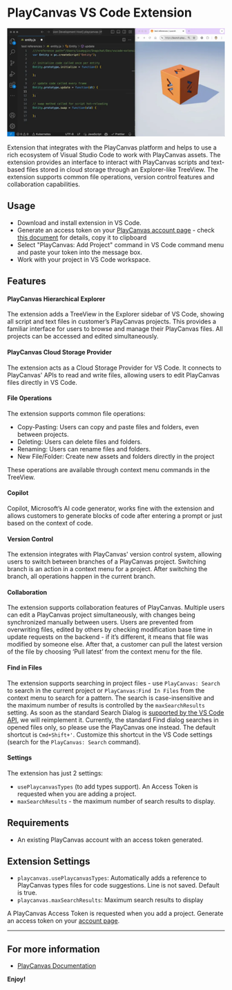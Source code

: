 # PlayCanvas VS Code Extension

![Copilot with PlayCanvas extension](/images/vscode-extension.webp)

Extension that integrates with the PlayCanvas platform and helps to use a rich ecosystem of Visual Studio Code to work with PlayCanvas assets. The extension provides an interface to interact with PlayCanvas scripts and text-based files stored in cloud storage through an Explorer-like TreeView. The extension supports common file operations, version control features and collaboration capabilities.

## Usage

* Download and install extension in VS Code.
* Generate an access token on your [PlayCanvas account page](https://playcanvas.com/account) - check [this document](https://developer.playcanvas.com/en/user-manual/api/#authorization) for details, copy it to clipboard
* Select "PlayCanvas: Add Project" command in VS Code command menu and paste your token into the message box.
* Work with your project in VS Code workspace.

## Features

#### PlayCanvas Hierarchical Explorer

The extension adds a TreeView in the Explorer sidebar of VS Code, showing all script and text files in customer’s PlayCanvas projects. This provides a familiar interface for users to browse and manage their PlayCanvas files. All projects can be accessed and edited simultaneously.

#### PlayCanvas Cloud Storage Provider

The extension acts as a Cloud Storage Provider for VS Code. It connects to PlayCanvas' APIs to read and write files, allowing users to edit PlayCanvas files directly in VS Code.

#### File Operations

The extension supports common file operations:

* Copy-Pasting: Users can copy and paste files and folders, even between projects.
* Deleting: Users can delete files and folders.
* Renaming: Users can rename files and folders.
* New File/Folder: Create new assets and folders directly in the project

These operations are available through context menu commands in the TreeView.

#### Copilot

Copilot, Microsoft’s AI code generator, works fine with the extension and allows customers to generate blocks of code after entering a prompt or just based on the context of code. 

#### Version Control

The extension integrates with PlayCanvas' version control system, allowing users to switch between branches of a PlayCanvas project. Switching branch is an action in a context menu for a project. After switching the branch, all operations happen in the current branch. 

#### Collaboration

The extension supports collaboration features of PlayCanvas. Multiple users can edit a PlayCanvas project simultaneously, with changes being synchronized manually between users. Users are prevented from overwriting files, edited by others by checking modification base time in update requests on the backend - if it’s different, it means that file was modified by someone else. After that, a customer can pull the latest version of the file by choosing ‘Pull latest’ from the context menu for the file. 

#### Find in Files

The extension supports searching in project files - use `PlayCanvas: Search` to search in the current project or `PlayCanvas:Find In Files` from the context menu to search for a pattern. The search is case-insensitive and the maximum number of results is controlled by the `maxSearchResults` setting. As soon as the standard Search Dialog is [supported by the VS Code API](https://github.com/microsoft/vscode/issues/73524), we will reimplement it. Currently, the standard Find dialog searches in opened files only, so please use the PlayCanvas one instead. The default shortcut is `Cmd+Shift+'`. Customize this shortcut in the VS Code settings (search for the `PlayCanvas: Search` command).

#### Settings

The extension has just 2 settings: 

* `usePlaycanvasTypes` (to add types support). An Access Token is requested when you are adding a project.
* `maxSearchResults` - the maximum number of search results to display.

## Requirements

* An existing PlayCanvas account with an access token generated.

## Extension Settings

* `playcanvas.usePlaycanvasTypes`: Automatically adds a reference to PlayCanvas types files for code suggestions. Line is not saved. Default is true.
* `playcanvas.maxSearchResults`: Maximum search results to display

A PlayCanvas Access Token is requested when you add a project. Generate an access token on your [account page](https://playcanvas.com/account).

---

## For more information

* [PlayCanvas Documentation](https://developer.playcanvas.com/)

**Enjoy!**
